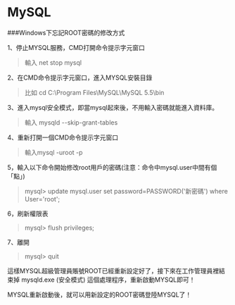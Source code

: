 # MySQL

###Windows下忘記ROOT密碼的修改方式

1、停止MYSQL服務，CMD打開命令提示字元窗口

> 輸入 net stop mysql

2、在CMD命令提示字元窗口，進入MYSQL安裝目錄

> 比如 cd C:\Program Files\MySQL\MySQL 5.5\bin

3、進入mysql安全模式，即當mysql起來後，不用輸入密碼就能進入資料庫。

> 輸入 mysqld --skip-grant-tables

4、重新打開一個CMD命令提示字元窗口

> 輸入mysql -uroot -p

5，輸入以下命令開始修改root用戶的密碼(注意：命令中mysql.user中間有個「點」)

> mysql> update mysql.user set password=PASSWORD('新密碼') where User='root';

6，刷新權限表

> mysql> flush privileges;

7、離開

> mysql> quit

這樣MYSQL超級管理員賬號ROOT已經重新設定好了，接下來在工作管理員裡結束掉 mysqld.exe (安全模式) 這個處理程序，重新啟動MYSQL即可！

MYSQL重新啟動後，就可以用新設定的ROOT密碼登陸MYSQL了！
